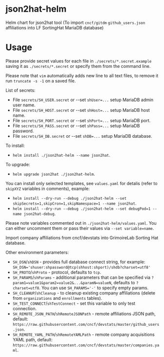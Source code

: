 # json2hat-helm

Helm chart for json2hat tool (To import `cncf/gitdm` `github_users.json` affiliations into LF SortingHat MariaDB database)


# Usage

Please provide secret values for each file in `./secrets/*.secret.example` saving it as `./secrets/*.secret` or specify them from the command line.

Please note that `vim` automatically adds new line to all text files, to remove it run `truncate -s -1` on a saved file.

List of secrets:
- File `secrets/SH_USER.secret` or --set `shUser=...` setup MariaDB admin user name.
- File `secrets/SH_HOST.secret` or --set `shHost=...` setup MariaDB host name.
- File `secrets/SH_PORT.secret` or --set `shPort=...` setup MariaDB port.
- File `secrets/SH_PASS.secret` or --set `shPass=...` setup MariaDB password.
- File `secrets/SH_DB.secret` or --set `shDB=...` setup MariaDB database.

To install:
- `helm install ./json2hat-helm --name json2hat`.

To upgrade:
- `helm upgrade json2hat ./json2hat-helm`.

You can install only selected templates, see `values.yaml` for detalis (refer to `skipXYZ` variables in comments), example:
- `helm install --dry-run --debug ./json2hat-helm --set skipSecrets=1,skipCron=1,skipNamespace=1 --name json2hat`.
- `helm install --dry-run --debug ./json2hat-helm --set debugPod=1 --name json2hat-debug`.

Please note variables commented out in `./json2hat-helm/values.yaml`. You can either uncomment them or pass their values via `--set variable=name`.

Import company affiliations from cncf/devstats into GrimoireLab Sorting Hat database.

Other environment parameters:

- `SH_DSN`/`shDSN` - provides full database connect string, for example: `SH_DSN='shuser:shpassword@tcp(shhost:shport)/shdb?charset=utf8'`
- `SH_PROTO`/`shProto` - protocol, defaults to `tcp`.
- `SH_PARAMS`/`shParams` - additional parameters that can be specified via `?param1=value1&param2=value2&...&paramN=valueN`, defaults to `?charset=utf8`. You can use `SH_PARAMS='-'` to specify empty params.
- `SH_CLEANUP`/`shCleanup` - to cleanup existing company affiliations (delete from `organizations` and `enrollments` tables).
- `SH_TEST_CONNECT`/`shTestConnect` - set this variable to only test connection.
- `SH_REMOTE_JSON_PATH`/`shRemoteJSONPath` - remote affiliations JSON path, default: `https://raw.githubusercontent.com/cncf/devstats/master/github_users.json`.
- `SH_REMOTE_YAML_PATH`/`shRemoteYAMLPath` - remote company acquisitions YAML path, default: `https://raw.githubusercontent.com/cncf/devstats/master/companies.yaml`.
